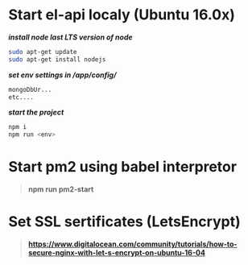 # Start el-api localy (Ubuntu 16.0x)

***install node last LTS version of node***
```sh
sudo apt-get update
sudo apt-get install nodejs
```

***set env settings in /app/config/***
```sh
mongoDbUr...
etc....
```

***start the project***
```sh
npm i
npm run <env>
```

# Start pm2 using babel interpretor

>**npm run pm2-start**
# Set SSL sertificates (LetsEncrypt)

>**https://www.digitalocean.com/community/tutorials/how-to-secure-nginx-with-let-s-encrypt-on-ubuntu-16-04**